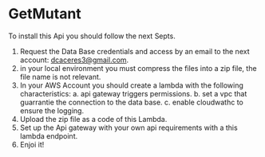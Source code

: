 # GetMutant

To install this Api you should follow the next Septs.

1. Request the Data Base credentials and access by an email to the next account: dcaceres3@gmail.com.
2. in your local environment you must compress the files into a zip file, the file name is not relevant.
3. In your AWS Account you should create  a lambda with the following characteristics:
      a. api gateway triggers permissions.
      b. set a vpc that guarrantie the connection to the data base.
      c. enable cloudwathc to ensure the logging.
4. Upload the zip file as a code of this Lambda.
5. Set up the Api gateway with your own api requirements with a this lambda endpoint.
6. Enjoi it!      
  
      
      
